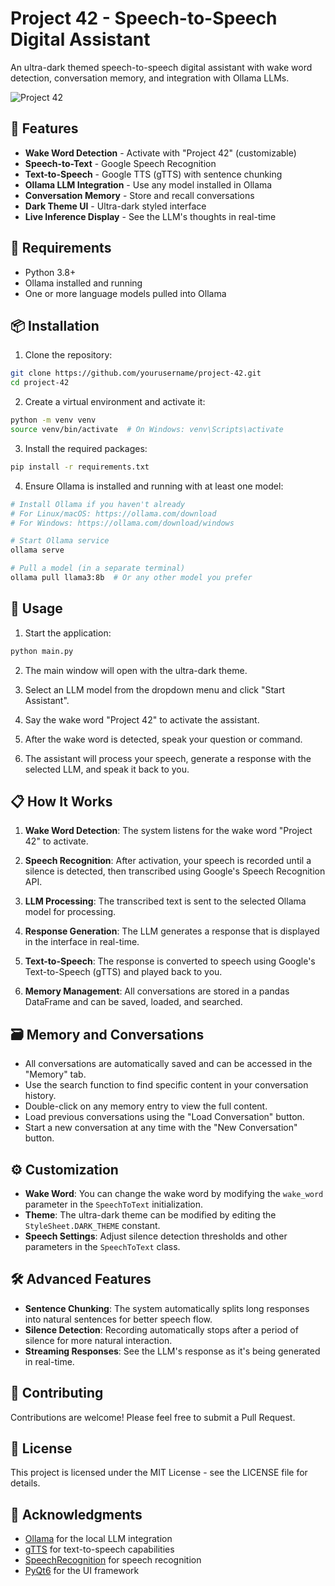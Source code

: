 # Project 42 - Speech-to-Speech Digital Assistant

An ultra-dark themed speech-to-speech digital assistant with wake word detection, conversation memory, and integration with Ollama LLMs.

![Project 42](https://via.placeholder.com/800x450/121212/FFFFFF?text=Project+42+%F0%9F%A4%96)

## 🎯 Features

- **Wake Word Detection** - Activate with "Project 42" (customizable)
- **Speech-to-Text** - Google Speech Recognition  
- **Text-to-Speech** - Google TTS (gTTS) with sentence chunking
- **Ollama LLM Integration** - Use any model installed in Ollama
- **Conversation Memory** - Store and recall conversations
- **Dark Theme UI** - Ultra-dark styled interface
- **Live Inference Display** - See the LLM's thoughts in real-time

## 🔧 Requirements

- Python 3.8+
- Ollama installed and running
- One or more language models pulled into Ollama

## 📦 Installation

1. Clone the repository:
```bash
git clone https://github.com/yourusername/project-42.git
cd project-42
```

2. Create a virtual environment and activate it:
```bash
python -m venv venv
source venv/bin/activate  # On Windows: venv\Scripts\activate
```

3. Install the required packages:
```bash
pip install -r requirements.txt
```

4. Ensure Ollama is installed and running with at least one model:
```bash
# Install Ollama if you haven't already
# For Linux/macOS: https://ollama.com/download
# For Windows: https://ollama.com/download/windows

# Start Ollama service
ollama serve

# Pull a model (in a separate terminal)
ollama pull llama3:8b  # Or any other model you prefer
```

## 🚀 Usage

1. Start the application:
```bash
python main.py
```

2. The main window will open with the ultra-dark theme.

3. Select an LLM model from the dropdown menu and click "Start Assistant".

4. Say the wake word "Project 42" to activate the assistant.

5. After the wake word is detected, speak your question or command.

6. The assistant will process your speech, generate a response with the selected LLM, and speak it back to you.

## 📋 How It Works

1. **Wake Word Detection**: The system listens for the wake word "Project 42" to activate.

2. **Speech Recognition**: After activation, your speech is recorded until a silence is detected, then transcribed using Google's Speech Recognition API.

3. **LLM Processing**: The transcribed text is sent to the selected Ollama model for processing.

4. **Response Generation**: The LLM generates a response that is displayed in the interface in real-time.

5. **Text-to-Speech**: The response is converted to speech using Google's Text-to-Speech (gTTS) and played back to you.

6. **Memory Management**: All conversations are stored in a pandas DataFrame and can be saved, loaded, and searched.

## 🗃️ Memory and Conversations

- All conversations are automatically saved and can be accessed in the "Memory" tab.
- Use the search function to find specific content in your conversation history.
- Double-click on any memory entry to view the full content.
- Load previous conversations using the "Load Conversation" button.
- Start a new conversation at any time with the "New Conversation" button.

## ⚙️ Customization

- **Wake Word**: You can change the wake word by modifying the `wake_word` parameter in the `SpeechToText` initialization.
- **Theme**: The ultra-dark theme can be modified by editing the `StyleSheet.DARK_THEME` constant.
- **Speech Settings**: Adjust silence detection thresholds and other parameters in the `SpeechToText` class.

## 🛠️ Advanced Features

- **Sentence Chunking**: The system automatically splits long responses into natural sentences for better speech flow.
- **Silence Detection**: Recording automatically stops after a period of silence for more natural interaction.
- **Streaming Responses**: See the LLM's response as it's being generated in real-time.

## 🤝 Contributing

Contributions are welcome! Please feel free to submit a Pull Request.

## 📄 License

This project is licensed under the MIT License - see the LICENSE file for details.

## 🙏 Acknowledgments

- [Ollama](https://ollama.com/) for the local LLM integration
- [gTTS](https://gtts.readthedocs.io/) for text-to-speech capabilities
- [SpeechRecognition](https://pypi.org/project/SpeechRecognition/) for speech recognition
- [PyQt6](https://www.riverbankcomputing.com/software/pyqt/) for the UI framework